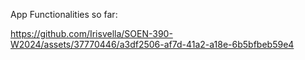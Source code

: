 App Functionalities so far: 

https://github.com/Irisvella/SOEN-390-W2024/assets/37770446/a3df2506-af7d-41a2-a18e-6b5bfbeb59e4

